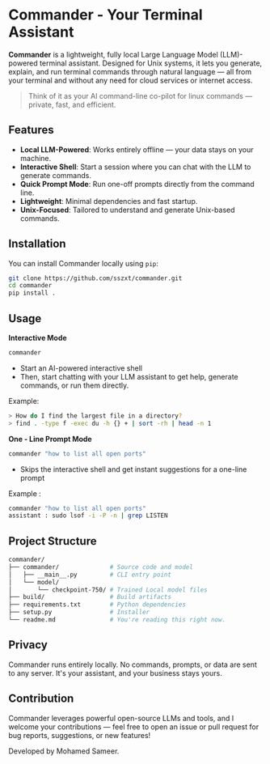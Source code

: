 # Commander - Your Terminal Assistant

**Commander** is a lightweight, fully local Large Language Model (LLM)-powered terminal assistant. Designed for Unix systems, it lets you generate, explain, and run terminal commands through natural language — all from your terminal and without any need for cloud services or internet access.

> Think of it as your AI command-line co-pilot for linux commands — private, fast, and efficient.



## Features

- **Local LLM-Powered**: Works entirely offline — your data stays on your machine.
- **Interactive Shell**: Start a session where you can chat with the LLM to generate commands.
- **Quick Prompt Mode**: Run one-off prompts directly from the command line.
- **Lightweight**: Minimal dependencies and fast startup.
- **Unix-Focused**: Tailored to understand and generate Unix-based commands.



## Installation

You can install Commander locally using `pip`:

```bash
git clone https://github.com/sszxt/commander.git
cd commander
pip install .
```
## Usage 

**Interactive Mode**
```bash
commander
```
- Start an AI-powered interactive shell
- Then, start chatting with your LLM assistant to get help, generate commands, or run them directly.

Example:
```bash
> How do I find the largest file in a directory?
> find . -type f -exec du -h {} + | sort -rh | head -n 1
```

**One - Line Prompt Mode**
```bash
commander "how to list all open ports"
```
- Skips the interactive shell and get instant suggestions for a one-line prompt


Example : 

```bash 
commander "how to list all open ports"
assistant : sudo lsof -i -P -n | grep LISTEN
```

## Project Structure
```bash
commander/
├── commander/              # Source code and model
│   ├── __main__.py         # CLI entry point
│   └── model/
│       └── checkpoint-750/ # Trained Local model files
├── build/                  # Build artifacts
├── requirements.txt        # Python dependencies
├── setup.py                # Installer
└── readme.md               # You're reading this right now.
```

## Privacy
Commander runs entirely locally. No commands, prompts, or data are sent to any server. It's your assistant, and your business stays yours.

## Contribution
Commander leverages powerful open-source LLMs and tools, and I welcome your contributions — feel free to open an issue or pull request for bug reports, suggestions, or new features!

Developed by Mohamed Sameer.
